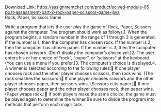 Download Link: https://assignmentchef.com/product/solved-module-05-post-assessment-part-2-rock-paper-scissors-game-java
<br>
Rock, Paper, Scissors Game

Write a program that lets the user play the game of Rock, Paper, Scissors against the computer. The program should work as follows.1. When the program begins, a random number in the range of 1 through 3 is generated. If the number is 1, then the computer has chosen rock. If the number is 2, then the computer has chosen paper. If the number is 3, then the computer has chosen scissors. (Don’t display the computer’s choice yet.)2. The user enters his or her choice of “rock”, “paper”, or “scissors” at the keyboard. (You can use a menu if you prefer.)3. The computer’s choice is displayed.4. A winner is selected according to the following rules: If one player chooses rock and the other player chooses scissors, then rock wins. (The rock smashes the scissors.) If one player chooses scissors and the other player chooses paper, then scissors wins. (Scissors cuts paper.) If one player chooses paper and the other player chooses rock, then paper wins.(Paper wraps rock.) If both players make the same choice, the game must be played again to determine the winner.Be sure to divide the program into methods that perform each major task.